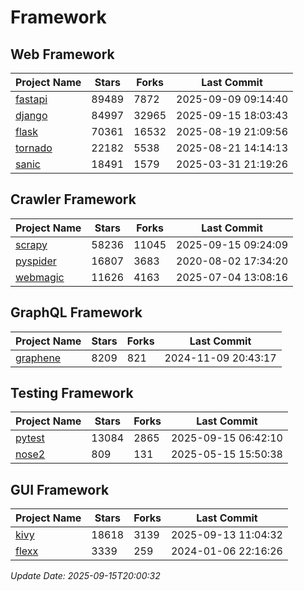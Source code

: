# Framework

## Web Framework
| Project Name | Stars | Forks | Last Commit |
| ------------ | ----- | ----- | ----------- |
| [fastapi](https://github.com/fastapi/fastapi) | 89489 | 7872 | 2025-09-09 09:14:40 |
| [django](https://github.com/django/django) | 84997 | 32965 | 2025-09-15 18:03:43 |
| [flask](https://github.com/pallets/flask) | 70361 | 16532 | 2025-08-19 21:09:56 |
| [tornado](https://github.com/tornadoweb/tornado) | 22182 | 5538 | 2025-08-21 14:14:13 |
| [sanic](https://github.com/sanic-org/sanic) | 18491 | 1579 | 2025-03-31 21:19:26 |

## Crawler Framework
| Project Name | Stars | Forks | Last Commit |
| ------------ | ----- | ----- | ----------- |
| [scrapy](https://github.com/scrapy/scrapy) | 58236 | 11045 | 2025-09-15 09:24:09 |
| [pyspider](https://github.com/binux/pyspider) | 16807 | 3683 | 2020-08-02 17:34:20 |
| [webmagic](https://github.com/code4craft/webmagic) | 11626 | 4163 | 2025-07-04 13:08:16 |

## GraphQL Framework
| Project Name | Stars | Forks | Last Commit |
| ------------ | ----- | ----- | ----------- |
| [graphene](https://github.com/graphql-python/graphene) | 8209 | 821 | 2024-11-09 20:43:17 |

## Testing Framework
| Project Name | Stars | Forks | Last Commit |
| ------------ | ----- | ----- | ----------- |
| [pytest](https://github.com/pytest-dev/pytest) | 13084 | 2865 | 2025-09-15 06:42:10 |
| [nose2](https://github.com/nose-devs/nose2) | 809 | 131 | 2025-05-15 15:50:38 |

## GUI Framework
| Project Name | Stars | Forks | Last Commit |
| ------------ | ----- | ----- | ----------- |
| [kivy](https://github.com/kivy/kivy) | 18618 | 3139 | 2025-09-13 11:04:32 |
| [flexx](https://github.com/flexxui/flexx) | 3339 | 259 | 2024-01-06 22:16:26 |

*Update Date: 2025-09-15T20:00:32*